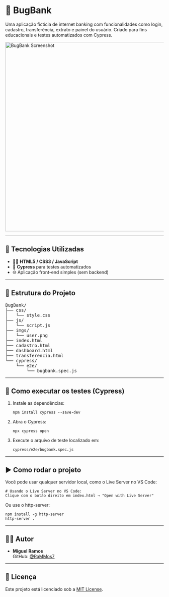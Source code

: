 <h1>💸 BugBank</h1>

<p>Uma aplicação fictícia de internet banking com funcionalidades como login, cadastro, transferência, extrato e painel do usuário. Criado para fins educacionais e testes automatizados com Cypress.</p>

<!-- Você pode trocar a imagem abaixo por um screenshot real -->
<img src="https://user-images.githubusercontent.com/placeholder/screenshot.png" alt="BugBank Screenshot" width="600"/>

<hr>

<h2>🚀 Tecnologias Utilizadas</h2>
<ul>
  <li>🧑‍💻 <strong>HTML5 / CSS3 / JavaScript</strong></li>
  <li>🧪 <strong>Cypress</strong> para testes automatizados</li>
  <li>🌐 Aplicação front-end simples (sem backend)</li>
</ul>

<hr>

<h2>📁 Estrutura do Projeto</h2>

<pre>
BugBank/
├── css/
│   └── style.css
├── js/
│   └── script.js
├── imgs/
│   └── user.png
├── index.html
├── cadastro.html
├── dashboard.html
├── transferencia.html
└── cypress/
    └── e2e/
        └── bugbank.spec.js
</pre>

<hr>

<h2>🧪 Como executar os testes (Cypress)</h2>
<ol>
  <li>Instale as dependências:
    <pre><code>npm install cypress --save-dev</code></pre>
  </li>
  <li>Abra o Cypress:
    <pre><code>npx cypress open</code></pre>
  </li>
  <li>Execute o arquivo de teste localizado em:
    <pre><code>cypress/e2e/bugbank.spec.js</code></pre>
  </li>
</ol>

<hr>

<h2>▶️ Como rodar o projeto</h2>

<p>Você pode usar qualquer servidor local, como o Live Server no VS Code:</p>
<pre><code># Usando o Live Server no VS Code:
Clique com o botão direito em index.html → "Open with Live Server"</code></pre>

<p>Ou use o http-server:</p>
<pre><code>npm install -g http-server
http-server .</code></pre>

<hr>

<h2>👨‍💻 Autor</h2>
<ul>
  <li><strong>Miguel Ramos</strong><br>
    GitHub: <a href="https://github.com/RaMMos7" target="_blank">@RaMMos7</a>
  </li>
</ul>

<hr>

<h2>📜 Licença</h2>
<p>Este projeto está licenciado sob a <a href="LICENSE">MIT License</a>.</p>
